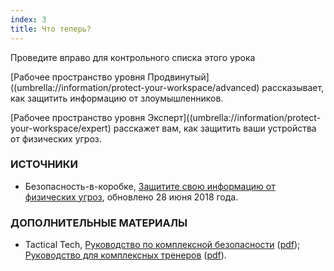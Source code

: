 ```yaml
---
index: 3
title: Что теперь?
---
```

Проведите вправо для контрольного списка этого урока

[Рабочее пространство уровня Продвинутый]((umbrella://information/protect-your-workspace/advanced) рассказывает, как защитить информацию от злоумышленников.

[Рабочее пространство уровня Эксперт]((umbrella://information/protect-your-workspace/expert) расскажет вам, как защитить ваши устройства от физических угроз.

### ИСТОЧНИКИ

* Безопасность-в-коробке, [Защитите свою информацию от физических угроз](https://securityinabox.org/en/guide/physical/), обновлено 28 июня 2018 года.

### ДОПОЛНИТЕЛЬНЫЕ МАТЕРИАЛЫ

- Tactical Tech, [Руководство по комплексной безопасности](https://holistic-security.tacticaltech.org) ([pdf](https://holistic-security.tacticaltech.org/downloads.html)); [Руководство для комплексных тренеров](https://holistic-security.tacticaltech.org/trainers-manual.html) ([pdf](https://holistic-security.tacticaltech.org/ckeditor_assets/attachments/60/holisticsecurity_trainersmanual.pdf)).